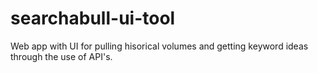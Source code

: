 # searchabull-ui-tool
Web app with UI for pulling hisorical volumes and getting keyword ideas through the use of API's.
